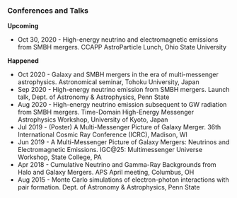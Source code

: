 ### Conferences and Talks
**Upcoming**

* Oct 30, 2020 - High-energy neutrino and electromagnetic emissions from SMBH mergers. CCAPP AstroParticle Lunch, Ohio State University

**Happened**
* Oct 2020 - Galaxy and SMBH mergers in the era of multi-messenger astrophysics.
Astronomical seminar, Tohoku University, Japan 
* Sep 2020 - High-energy neutrino emission from SMBH mergers. Launch talk, Dept. of
Astronomy & Astrophysics, Penn State
* Aug 2020 - High-energy neutrino emission subsequent to GW radiation from SMBH
mergers. Time-Domain High-Energy Messenger Astrophysics Workshop,
University of Kyoto, Japan
* Jul 2019 - (Poster) A Multi-Messenger Picture of Galaxy Merger. 36th International
Cosmic Ray Conference (ICRC), Madison, WI
* Jun 2019 - A Multi-Messenger Picture of Galaxy Mergers: Neutrinos and
Electromagnetic Emissions. IGC@25: Multimessenger Universe Workshop,
State College, PA
* Apr 2018 - Cumulative Neutrino and Gamma-Ray Backgrounds from Halo and
Galaxy Mergers. APS April meeting, Columbus, OH
* Aug 2015 - Monte Carlo simulations of electron-photon interactions with pair
formation. Dept. of Astronomy & Astrophysics, Penn State
